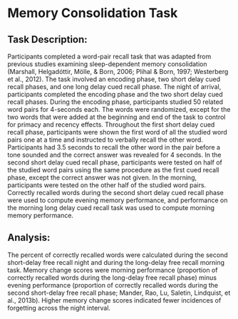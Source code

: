 # Memory Consolidation Task

## Task Description:</b>
Participants completed a word-pair recall task that was adapted from previous studies examining sleep-dependent memory consolidation (Marshall, Helgadóttir, Mölle, & Born, 2006; Plihal & Born, 1997; Westerberg et al., 2012). The task involved an encoding phase, two short delay cued recall phases, and one long delay cued recall phase. The night of arrival, participants completed the encoding phase and the two short delay cued recall phases. During the encoding phase, participants studied 50 related word pairs for 4-seconds each. The words were randomized, except for the two words that were added at the beginning and end of the task to control for primacy and recency effects. Throughout the first short delay cued recall phase, participants were shown the first word of all the studied word pairs one at a time and instructed to verbally recall the other word. Participants had 3.5 seconds to recall the other word in the pair before a tone sounded and the correct answer was revealed for 4 seconds. In the second short delay cued recall phase, participants were tested on half of the studied word pairs using the same procedure as the first cued recall phase, except the correct answer was not given. In the morning, participants were tested on the other half of the studied word pairs. Correctly recalled words during the second short delay cued recall phase were used to compute evening memory performance, and performance on the morning long delay cued recall task was used to compute morning memory performance. 

## Analysis:</b>
The percent of correctly recalled words were calculated during the second short-delay free recall night and during the long-delay free recall morning task. Memory change scores were morning performance (proportion of correctly recalled words during the long-delay free recall phase) minus evening performance (proportion of correctly recalled words during the second short-delay free recall phase; Mander, Rao, Lu, Saletin, Lindquist, et al., 2013b). Higher memory change scores indicated fewer incidences of forgetting across the night interval. 
